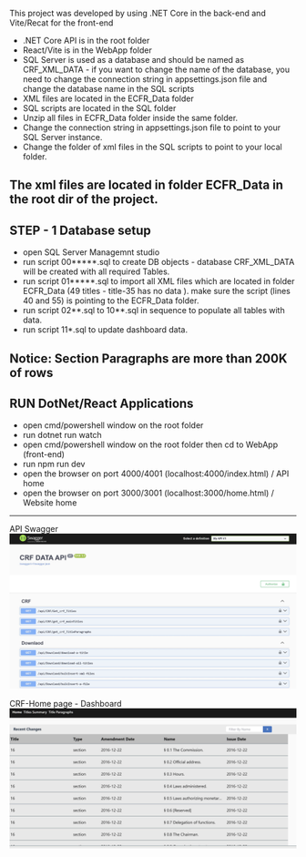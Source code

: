 This project was developed by using .NET Core in the back-end and Vite/Recat for the front-end
- .NET Core API is in the root folder
- React/Vite is in the WebApp folder
- SQL Server is used as a database and should be named as CRF_XML_DATA - if you want to change the name of the database, you need to change the connection string in appsettings.json file
  and change the database name in the SQL scripts
- XML files are located in the ECFR_Data folder
- SQL scripts are located in the SQL folder
- Unzip all files in ECFR_Data folder inside the same folder.
- Change the connection string in appsettings.json file to point to your SQL Server instance.
- Change the folder of xml files in the SQL scripts to point to your local folder.

The xml files are located in folder ECFR_Data in the root dir of the project.
------------------------------
STEP - 1 Database setup
------------------------------
- open SQL Server Managemnt studio
- run script 00*****.sql  to create DB objects - database CRF_XML_DATA will be created with all required Tables.
- run script 01*****.sql to import all XML files which are located in folder ECFR_Data (49 titles -  title-35 has no data ). make sure the script (lines 40 and 55) is pointing to the ECFR_Data folder.
- run script 02**.sql to 10**.sql in sequence to populate all tables with data.
- run script 11*.sql to update dashboard data.

Notice: Section Paragraphs are more than 200K of rows
-------------------------------
RUN DotNet/React Applications
-------------------------------
- open cmd/powershell window on the root folder
- run  dotnet run watch
- open cmd/powershell window on the root folder then cd to WebApp (front-end)
- run  npm run dev
- open the browser on port 4000/4001 (localhost:4000/index.html) / API home
- open the browser on port 3000/3001 (localhost:3000/home.html)  / Website home
-------------------------------
API Swagger 
<img width=800 src="https://github.com/naderQudieh/ECFR_Data/blob/main/WebApp/images/CaptureAPI.JPG" /> 

CRF-Home page - Dashboard
<img width=800 src="https://github.com/naderQudieh/ECFR_Data/blob/main/WebApp/images/CaptureDashborad.JPG" /> 

